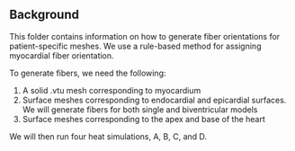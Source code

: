 ## Background
This folder contains information on how to generate fiber orientations for patient-specific meshes. We use a rule-based method for assigning myocardial fiber orientation.

To generate fibers, we need the following:
<ol>
  <li>A solid .vtu mesh corresponding to myocardium</li>
  <li>Surface meshes corresponding to endocardial and epicardial surfaces. We will generate fibers for both single and biventricular models</li>
  <li>Surface meshes corresponding to the apex and base of the heart</li>
</ol>

We will then run four heat simulations, A, B, C, and D.